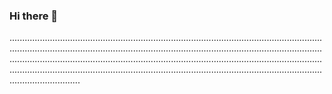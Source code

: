 ### Hi there 👋

............................................................................................................................................................................................................................................................................................................................................................................................................................................................................................................................................